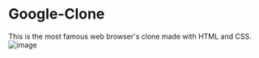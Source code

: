 # Google-Clone
This is the most famous web browser's clone made with HTML and CSS. 
![image](https://user-images.githubusercontent.com/77820313/149264258-8028722f-bf4d-44d5-ad24-dcd7ba164b9a.png)

